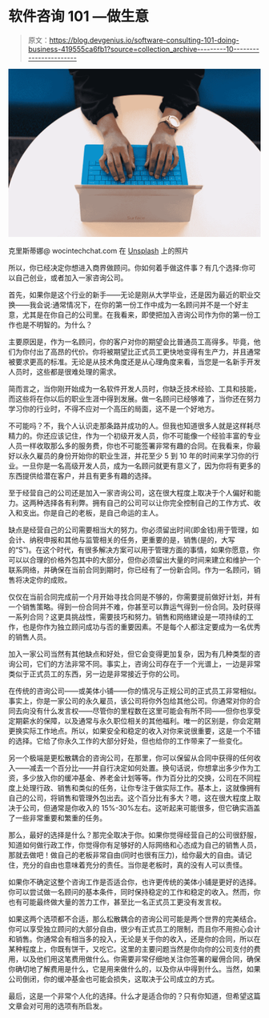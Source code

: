 # 软件咨询 101 —做生意

> 原文：<https://blog.devgenius.io/software-consulting-101-doing-business-419555ca6fb1?source=collection_archive---------10----------------------->

![](img/9b20bc7214b0ff13f133963dfdd06407.png)

克里斯蒂娜@ wocintechchat.com 在 [Unsplash](https://unsplash.com?utm_source=medium&utm_medium=referral) 上的照片

所以，你已经决定你想进入商界做顾问。你如何着手做这件事？有几个选择:你可以自己创业，或者加入一家咨询公司。

首先，如果你是这个行业的新手——无论是刚从大学毕业，还是因为最近的职业交换——我会说:通常情况下，在你的第一份工作中成为一名顾问并不是一个好主意，尤其是在你自己的公司里。在我看来，即使把加入咨询公司作为你的第一份工作也是不明智的。为什么？

主要原因是，作为一名顾问，你的客户对你的期望会比普通员工高得多。毕竟，他们为你付出了高昂的代价。你将被期望比正式员工更快地变得有生产力，并且通常被要求更高的标准。无论是从技术角度还是从心理角度来看，当您是一名新手开发人员时，这些都是很难处理的需求。

简而言之，当你刚开始成为一名软件开发人员时，你缺乏技术经验、工具和技能，而这些将在你以后的职业生涯中得到发展。做一名顾问已经够难了，当你还在努力学习你的行业时，不得不应对一个高压的局面，这不是一个好地方。

不可能吗？不，我个人认识走那条路并成功的人。但我也知道很多人就是这样耗尽精力的。你还应该记住，作为一个初级开发人员，你不可能像一个经验丰富的专业人员一样收取那么多的服务费，你也不可能签署非常有趣的合同。在我看来，你最好以永久雇员的身份开始你的职业生涯，并花至少 5 到 10 年的时间来学习你的行业。一旦你是一名高级开发人员，成为一名顾问就更有意义了，因为你将有更多的东西提供给潜在客户，并且有更多有趣的选择。

至于经营自己的公司还是加入一家咨询公司，这在很大程度上取决于个人偏好和能力。这两种选择各有利弊。拥有自己的公司可以让你完全控制自己的工作方式、收入和支出。你是自己的老板，是自己命运的主人。

缺点是经营自己的公司需要相当大的努力。你必须留出时间(即金钱)用于管理，如会计、纳税申报和其他与监管相关的任务，更重要的是，销售(是的，大写的“S”)。在这个时代，有很多解决方案可以用于管理方面的事情，如果你愿意，你可以以合理的价格外包其中的大部分，但你必须留出大量的时间来建立和维护一个联系网络，并确保在当前合同到期时，你已经有了一份新合同。作为一名顾问，销售将决定你的成败。

仅仅在当前合同完成前一个月开始寻找合同是不够的，你需要提前做好计划，并有一个销售策略。得到一份合同并不难，你甚至可以靠运气得到一份合同。及时获得一系列合同？这更具挑战性，需要技巧和努力。销售和网络建设是一项持续的工作，也是你作为独立顾问成功与否的重要因素。不是每个人都注定要成为一名优秀的销售人员。

加入一家公司当然有其他缺点和好处，但它会变得更加复杂，因为有几种类型的咨询公司，它们的方法非常不同。事实上，咨询公司存在于一个光谱上，一边是非常类似于正式员工的东西，另一边是非常接近于你的公司。

在传统的咨询公司——或美体小铺——你的情况与正规公司的正式员工非常相似。事实上，你是一家公司的永久雇员，该公司将你外包给其他公司。你通常对你的合同去向没有什么发言权——尽管你的里程数在这里可能会有所不同——但你也享受定期薪水的保障，以及通常与永久职位相关的其他福利。唯一的区别是，你会定期更换实际工作地点。所以，如果安全和稳定的收入对你来说很重要，这是一个不错的选择。它给了你永久工作的大部分好处，但也给你的工作带来了一些变化。

另一个极端是更松散耦合的咨询公司，在那里，你可以保留从合同中获得的任何收入——减去一个百分比——并自行决定如何处置。换句话说，你想拿出多少作为工资，多少放入你的缓冲基金、养老金计划等等。作为百分比的交换，公司在不同程度上处理行政、销售和类似的任务，让你专注于做实际工作。基本上，这就像拥有自己的公司，将销售和管理外包出去。这个百分比有多大？嗯，这在很大程度上取决于公司，但通常是你收入的 15%-30%左右。这听起来可能很多，但它确实涵盖了一些非常重要和繁重的任务。

那么，最好的选择是什么？那完全取决于你。如果你觉得经营自己的公司很舒服，知道如何做行政工作，你觉得你有足够好的人际网络和心态成为自己的销售人员，那就去做吧！做自己的老板非常自由(同时也很有压力)，给你最大的自由。请记住，充分的自由也意味着充分的责任。当你是老板时，真的没有人可以责怪。

如果你不确定这整个咨询工作是否适合你，也许更传统的美体小铺是更好的选择。你可以尝试做一名顾问的基本条件，同时保持稳定的工作和稳定的收入。然而，你也有可能最终做大量的苦力工作，甚至比一名正式员工更没有发言权。

如果这两个选项都不合适，那么松散耦合的咨询公司可能是两个世界的完美结合。你可以享受独立顾问的大部分自由，很少有正式员工的限制，而且你不用担心会计和销售。你通常会有相当多的投入，无论是关于你的收入，还是你的合同，所以在某种程度上，你既有饼干，又吃它。这里的主要问题当然是你向你的公司支付的费用，以及他们用这笔费用做什么。你需要非常仔细地关注你签署的雇佣合同，确保你确切地了解费用是什么，它是用来做什么的，以及你从中得到什么。当然，如果公司倒闭，你的缓冲基金也可能会损失，这取决于公司成立的方式。

最后，这是一个非常个人化的选择。什么才是适合你的？只有你知道，但希望这篇文章会对可用的选项有所启发。